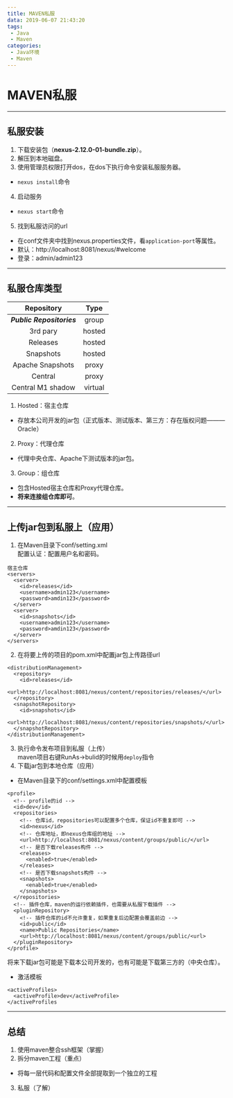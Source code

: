 ```yaml
---
title: MAVEN私服
data: 2019-06-07 ‏‎21:43:20
tags: 
 - Java
 - Maven
categories:
 - Java环境
 - Maven
---
```


# MAVEN私服

---
## 私服安装
1. 下载安装包（**nexus-2.12.0-01-bundle.zip**）。
2. 解压到本地磁盘。
3. 使用管理员权限打开dos，在dos下执行命令安装私服服务器。
  - `nexus install`命令
4. 启动服务
  - `nexus start`命令
5. 找到私服访问的url
  - 在conf文件夹中找到nexus.properties文件，看`application-port`等属性。
  - 默认：http://localhost:8081/nexus/#welcome
  - 登录：admin/admin123
---
## 私服仓库类型
|Repository|Type|
|:-:|:-:|
|***Public Repositories***|group|
|3rd pary|hosted|
|Releases|hosted|
|Snapshots|hosted|
|Apache Snapshots|proxy|
|Central|proxy|
|Central M1 shadow|virtual|
1. Hosted：宿主仓库
  - 存放本公司开发的jar包（正式版本、测试版本、第三方：存在版权问题———Oracle）
2. Proxy：代理仓库
  - 代理中央仓库、Apache下测试版本的jar包。
3. Group：组仓库
  - 包含Hosted宿主仓库和Proxy代理仓库。
  - **将来连接组仓库即可**。
---
## 上传jar包到私服上（应用）
1. 在Maven目录下conf/setting.xml<br>配置认证：配置用户名和密码。
```
宿主仓库
<servers>
  <server>
    <id>releases</id>
    <username>admin123</username>
    <password>amdin123</password>
  </server>
  <server>
    <id>snapshots</id>
    <username>admin123</username>
    <password>amdin123</password>
  </server>
</servers>
```
2. 在将要上传的项目的pom.xml中配置jar包上传路径url
```
<distributionManagement>
  <repository>
    <id>releases</id>
    <url>http://localhost:8081/nexus/content/repositories/releases/</url>
  </repository>
  <snapshotRepository>
    <id>snapshots</id>
    <url>http://localhost:8081/nexus/content/repositories/snapshots/</url>
  </snapshotRepository>
</distributionManagement>
```
3. 执行命令发布项目到私服（上传）<br>
maven项目右键RunAs->bulid的时候用`deploy`指令
4. 下载jar包到本地仓库（应用）
  - 在Maven目录下的conf/settings.xml中配置模板
  ```
  <profile>
    <!-- profile的id -->
    <id>dev</id>
    <repositories>
      <!-- 仓库id，repositories可以配置多个仓库，保证id不重复即可 -->
      <id>nexus</id>
      <!-- 仓库地址，即nexus仓库组的地址 -->
      <url>http://localhost:8081/nexus/content/groups/public/</url>
      <!-- 是否下载releases构件 -->
      <releases>
        <enabled>true</enabled>
      </releases>
      <!-- 是否下载snapshots构件 -->
      <snapshots>
        <enabled>true</enabled>
      </snapshots>
    </repositories>
    <!-- 插件仓库，maven的运行依赖插件，也需要从私服下载插件 -->
    <pluginRepository>
      <!-- 插件仓库的id不允许重复，如果重复后边配置会覆盖前边 -->
      <id>public</id>
      <name>Public Repositories</name>
      <url>http://localhost:8081/nexus/content/groups/public/<url>
    </pluginRepository>
  </profile>
  ```
  将来下载jar包可能是下载本公司开发的，也有可能是下载第三方的（中央仓库）。
  - 激活模板
  ```
  <activeProfiles>
    <activeProfile>dev</activeProfile>
  </activeProfiles
  ```
---
## 总结
1. 使用maven整合ssh框架（掌握）
2. 拆分maven工程（重点）
  - 将每一层代码和配置文件全部提取到一个独立的工程
3. 私服（了解）
